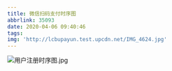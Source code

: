```yaml
---
title: 微信扫码支付时序图
abbrlink: 35093
date: 2020-04-06 09:40:46
tags:
img: 'http://lcbupayun.test.upcdn.net/IMG_4624.jpg'
---
```

![用户注册时序图.jpg](http://lcbupayun.test.upcdn.net/static/ef09cb1b73927e039ad8feaec4a2e2cf.jpg)
